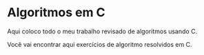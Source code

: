 # Algoritmos em C
 Aqui coloco todo o meu trabalho revisado de algoritmos usando C.

 Você vai encontrar aqui exercícios de algoritmo resolvidos em C.